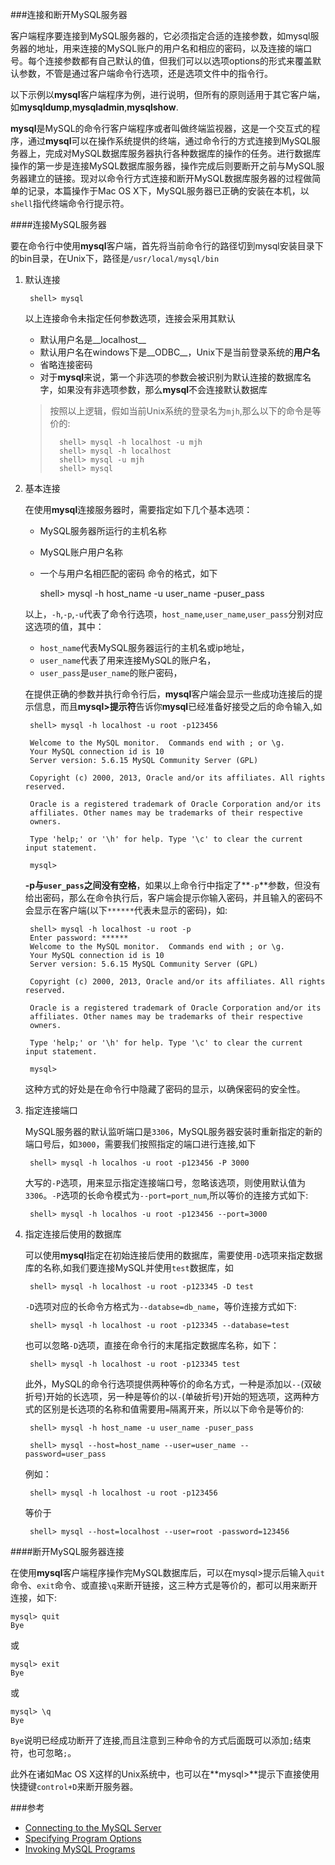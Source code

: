 ###连接和断开MySQL服务器

客户端程序要连接到MySQL服务器的，它必须指定合适的连接参数，如mysql服务器的地址，用来连接的MySQL账户的用户名和相应的密码，以及连接的端口号。每个连接参数都有自己默认的值，但我们可以以选项options的形式来覆盖默认参数，不管是通过客户端命令行选项，还是选项文件中的指令行。

以下示例以**mysql**客户端程序为例，进行说明，但所有的原则适用于其它客户端，如**mysqldump**,**mysqladmin**,**mysqlshow**.

**mysql**是MySQL的命令行客户端程序或者叫做终端监视器，这是一个交互式的程序，通过**mysql**可以在操作系统提供的终端，通过命令行的方式连接到MySQL服务器上，完成对MySQL数据库服务器执行各种数据库的操作的任务。进行数据库操作的第一步是连接MySQL数据库服务器，操作完成后则要断开之前与MySQL服务器建立的链接。现对以命令行方式连接和断开MySQL数据库服务器的过程做简单的记录，本篇操作于Mac OS X下，MySQL服务器已正确的安装在本机，以`shell`指代终端命令行提示符。



####连接MySQL服务器

要在命令行中使用**mysql**客户端，首先将当前命令行的路径切到mysql安装目录下的bin目录，在Unix下，路径是`/usr/local/mysql/bin`

1. 默认连接

		shell> mysql
		
	以上连接命令未指定任何参数选项，连接会采用其默认
	
	+ 默认用户名是__localhost__
	+ 默认用户名在windows下是__ODBC__，Unix下是当前登录系统的**用户名**
	+ 省略连接密码
	+ 对于**mysql**来说，第一个非选项的参数会被识别为默认连接的数据库名字，如果没有非选项参数，那么**mysql**不会连接默认数据库

	>按照以上逻辑，假如当前Unix系统的登录名为`mjh`,那么以下的命令是等价的:
	>	
	>		shell> mysql -h localhost -u mjh
	>		shell> mysql -h localhost
	>		shell> mysql -u mjh
	>		shell> mysql
	>

2. 基本连接

	在使用**mysql**连接服务器时，需要指定如下几个基本选项：
	+ MySQL服务器所运行的主机名称
	+ MySQL账户用户名称
	+ 一个与用户名相匹配的密码
	命令的格式，如下

		shell> mysql -h host_name -u user_name -puser_pass
		
	以上，`-h`,`-p`,`-u`代表了命令行选项，`host_name`,`user_name`,`user_pass`分别对应这选项的值，其中：
	+ `host_name`代表MySQL服务器运行的主机名或ip地址，
	+ `user_name`代表了用来连接MySQL的账户名，
	+ `user_pass`是`user_name`的账户密码，

	在提供正确的参数并执行命令行后，**mysql**客户端会显示一些成功连接后的提示信息，而且**mysql>提示符**告诉你**mysql**已经准备好接受之后的命令输入,如
	
		shell> mysql -h localhost -u root -p123456
	
		Welcome to the MySQL monitor.  Commands end with ; or \g.
		Your MySQL connection id is 10
		Server version: 5.6.15 MySQL Community Server (GPL)
	
		Copyright (c) 2000, 2013, Oracle and/or its affiliates. All rights reserved.
	
		Oracle is a registered trademark of Oracle Corporation and/or its
		affiliates. Other names may be trademarks of their respective
		owners.
	
		Type 'help;' or '\h' for help. Type '\c' to clear the current input statement.
	
		mysql>

	**-p与`user_pass`**之间没有**空格**，如果以上命令行中指定了**`-p`**参数，但没有给出密码，那么在命令执行后，客户端会提示你输入密码，并且输入的密码不会显示在客户端(以下`******`代表未显示的密码)，如:
	
		shell> mysql -h localhost -u root -p
		Enter password: ******
		Welcome to the MySQL monitor.  Commands end with ; or \g.
		Your MySQL connection id is 10
		Server version: 5.6.15 MySQL Community Server (GPL)
	
		Copyright (c) 2000, 2013, Oracle and/or its affiliates. All rights reserved.
	
		Oracle is a registered trademark of Oracle Corporation and/or its
		affiliates. Other names may be trademarks of their respective
		owners.
	
		Type 'help;' or '\h' for help. Type '\c' to clear the current input statement.
	
		mysql>
		
	这种方式的好处是在命令行中隐藏了密码的显示，以确保密码的安全性。
	
	
3. 指定连接端口
	
	MySQL服务器的默认监听端口是`3306`，MySQL服务器安装时重新指定的新的端口号后，如`3000`，需要我们按照指定的端口进行连接,如下
		
		shell> mysql -h localhos -u root -p123456 -P 3000
		
	大写的`-P`选项，用来显示指定连接端口号，忽略该选项，则使用默认值为`3306`。`-P`选项的长命令模式为`--port=port_num`,所以等价的连接方式如下:
		
		shell> mysql -h localhos -u root -p123456 --port=3000
	
4. 指定连接后使用的数据库
	
	可以使用**mysql**指定在初始连接后使用的数据库，需要使用`-D`选项来指定数据库的名称,如我们要连接MySQL并使用`test`数据库，如
		
		shell> mysql -h localhost -u root -p123345 -D test
			
	`-D`选项对应的长命令方格式为`--databse=db_name`，等价连接方式如下:
		
		shell> mysql -h localhost -u root -p123345 --database=test
			
	也可以忽略`-D`选项，直接在命令行的末尾指定数据库名称，如下：
		
		shell> mysql -h localhost -u root -p123345 test
		
	此外，MySQL的命令行选项提供两种等价的命名方式，一种是添加以`--`(双破折号)开始的长选项，另一种是等价的以`-`(单破折号)开始的短选项，这两种方式的区别是长选项的名称和值需要用`=`隔离开来，所以以下命令是等价的:
		
		shell> mysql -h host_name -u user_name -puser_pass
			
		shell> mysql --host=host_name --user=user_name --password=user_pass
	例如：

		shell> mysql -h localhost -u root -p123456
	等价于
		
		shell> mysql --host=localhost --user=root -password=123456
			

	
####断开MySQL服务器连接

在使用**mysql**客户端程序操作完MySQL数据库后，可以在mysql>提示后输入`quit`命令、`exit`命令、或直接`\q`来断开链接，这三种方式是等价的，都可以用来断开连接，如下:

	mysql> quit
	Bye
	
或

	mysql> exit
	Bye
或

	mysql> \q
	Bye
	
`Bye`说明已经成功断开了连接,而且注意到三种命令的方式后面既可以添加`;`结束符，也可忽略`;`。

此外在诸如Mac OS X这样的Unix系统中，也可以在**mysql>**提示下直接使用快捷键`control+D`来断开服务器。

###参考

+ [Connecting to the MySQL Server][1]
+ [Specifying Program Options][2]
+ [Invoking MySQL Programs][3]

[1]: http://dev.mysql.com/doc/refman/5.6/en/connecting.html
[2]: http://dev.mysql.com/doc/refman/5.6/en/program-options.html
[3]: http://dev.mysql.com/doc/refman/5.6/en/invoking-programs.html

